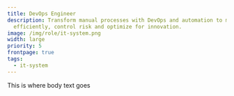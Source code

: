```yaml
---
title: DevOps Engineer
description: Transform manual processes with DevOps and automation to manage
  efficiently, control risk and optimize for innovation.
image: /img/role/it-system.png
width: large
priority: 5
frontpage: true
tags:
  - it-system
---
```

This is where body text goes